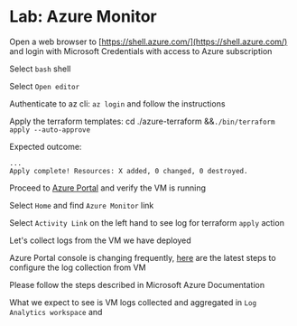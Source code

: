 # Lab: Azure Monitor

Open a web browser to [https://shell.azure.com/](https://shell.azure.com/) and login with Microsoft Credentials with access to Azure subscription

Select `bash` shell

Select `Open editor`

Authenticate to az cli: `az login` and follow the instructions

Apply the terraform templates: cd ./azure-terraform &&`./bin/terraform apply --auto-approve`

Expected outcome:

```
...
Apply complete! Resources: X added, 0 changed, 0 destroyed.
```

Proceed to [Azure Portal](https://portal.azure.com/) and verify the VM is running

Select `Home` and find `Azure Monitor` link

Select `Activity Link` on the left hand to see log for terraform `apply` action

Let's collect logs from the VM we have deployed

Azure Portal console is changing frequently, [here](https://docs.microsoft.com/en-us/azure/azure-monitor/learn/quick-collect-azurevm) are the latest steps to configure the log collection from VM

Please follow the steps described in Microsoft Azure Documentation

What we expect to see is VM logs collected and aggregated in `Log Analytics workspace` and 

